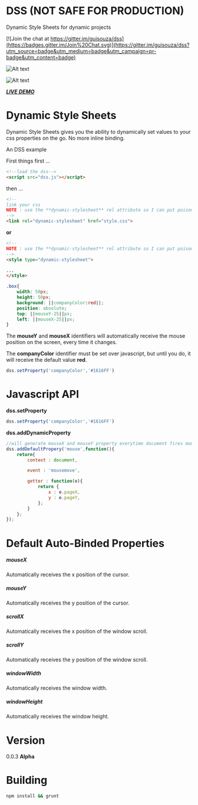 # DSS (NOT SAFE FOR PRODUCTION)
Dynamic Style Sheets
for dynamic projects


[![Join the chat at https://gitter.im/guisouza/dss](https://badges.gitter.im/Join%20Chat.svg)](https://gitter.im/guisouza/dss?utm_source=badge&utm_medium=badge&utm_campaign=pr-badge&utm_content=badge)





![Alt text](http://i.imgur.com/tPRotMv.png "DSS")

![Alt text](http://im.ezgif.com/tmp/ezgif-655236192.gif "DSS")

***[LIVE DEMO](http://codepen.io/anon/pen/jbrorZ?editors=100 "LIVE DEMO")***


# Dynamic Style Sheets

Dynamic Style Sheets gives you the ability to dynamically set values to your css properties on the go.
No more inline binding.

An DSS example

First things first ...  

```html
<!--load the dss-->
<script src="dss.js"></script>
```
then ... 
```html
<!--
link your css
NOTE : use the **dynamic-stylesheet** rel attribute so I can put poison in your css.
-->
<link rel="dynamic-stylesheet" href="style.css">
```
**or**
```html
<!--
NOTE : use the **dynamic-stylesheet** rel attribute so I can put poison in your css.*/
-->
<style type="dynamic-stylesheet">

...
</style>
```
```css
.box{
	width: 50px;
	height: 50px;
	background: ||companyColor:red||;
	position: absolute;
	top: ||mouseY-25||px;
	left: ||mouseX-25||px;
}
```
The **mouseY** and **mouseX** identifiers will automatically receive the mouse position on the screen, every time it changes. 

The **companyColor** identifier must be set over javascript, but until you do, it will receive the default value **red**.

```js
dss.setProperty('companyColor','#1616FF')
```

# Javascript API

**dss.setProperty**
```js	
dss.setProperty('companyColor','#1616FF')
```

**dss.addDynamicProperty**
```js
//will generate mouseX and mouseY property everytime document fires mousemove
dss.addDefaultPropery('mouse',function(){
	return{
		context : document,

		event : 'mousemove',

		getter : function(e){
			return {
				x : e.pageX,
				y : e.pageY,
			};
		}
	};
});
```

# Default Auto-Binded Properties

##### **mouseX**
Automatically receives the x position of the cursor.

##### **mouseY**
Automatically receives the y position of the cursor.

##### **scrollX**
Automatically receives the x position of the window scroll.

##### **scrollY**
Automatically receives the y position of the window scroll.

##### **windowWidth**
Automatically receives the window width.

##### **windowHeight**
Automatically receives the window height.

# Version 
0.0.3 **Alpha**

# Building
```bash
npm install && grunt
```

